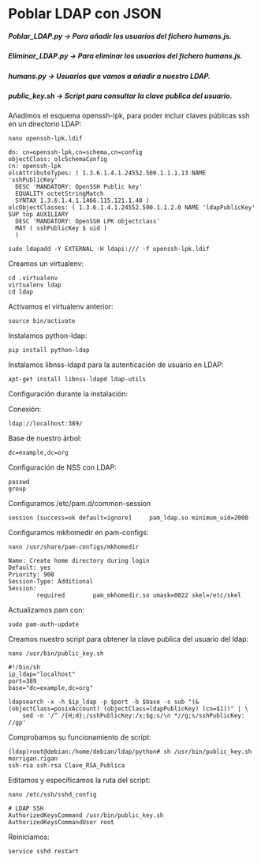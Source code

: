 # Poblar LDAP con JSON

##### Poblar_LDAP.py -> Para añadir los usuarios del fichero humans.js.
##### Eliminar_LDAP.py -> Para eliminar los usuarios del fichero humans.js.
##### humans.py -> Usuarios que vamos a añadir a nuestro LDAP.
##### public_key.sh -> Script para consultar la clave publica del usuario.

Añadimos el esquema openssh-lpk, para poder incluir claves públicas ssh en un directorio LDAP:
```
nano openssh-lpk.ldif
```

```
dn: cn=openssh-lpk,cn=schema,cn=config
objectClass: olcSchemaConfig
cn: openssh-lpk
olcAttributeTypes: ( 1.3.6.1.4.1.24552.500.1.1.1.13 NAME 'sshPublicKey'
  DESC 'MANDATORY: OpenSSH Public key'
  EQUALITY octetStringMatch
  SYNTAX 1.3.6.1.4.1.1466.115.121.1.40 )
olcObjectClasses: ( 1.3.6.1.4.1.24552.500.1.1.2.0 NAME 'ldapPublicKey' SUP top AUXILIARY
  DESC 'MANDATORY: OpenSSH LPK objectclass'
  MAY ( sshPublicKey $ uid )
  )
```

```
sudo ldapadd -Y EXTERNAL -H ldapi:/// -f openssh-lpk.ldif
```

Creamos un virtualenv:
```
cd .virtualenv
virtualenv ldap
cd ldap
```

Activamos el virtualenv anterior:
```
source bin/activate
```

Instalamos python-ldap:
```
pip install python-ldap
```

Instalamos libnss-ldapd para la autenticación de usuario en LDAP:
```
apt-get install libnss-ldapd ldap-utils
```

Configuración durante la instalación:

Conexión:
```
ldap://localhost:389/
```

Base de nuestro árbol:
```
dc=example,dc=org
```
Configuración de NSS con LDAP:
```
passwd
group
```

Configuramos /etc/pam.d/common-session
```
session [success=ok default=ignore]     pam_ldap.so minimum_uid=2000
```

Configuramos mkhomedir en pam-configs:
```
nano /usr/share/pam-configs/mkhomedir
```

```
Name: Create home directory during login
Default: yes
Priority: 900
Session-Type: Additional
Session:
        required        pam_mkhomedir.so umask=0022 skel=/etc/skel
```

Actualizamos pam con:
```
sudo pam-auth-update
```

Creamos nuestro script para obtener la clave publica del usuario del ldap:
```
nano /usr/bin/public_key.sh
```

```
#!/bin/sh
ip_ldap="localhost"
port=389
base="dc=example,dc=org"

ldapsearch -x -h $ip_ldap -p $port -b $base -s sub "(&(objectClass=posixAccount) (objectClass=ldapPublicKey) (cn=$1))" | \
	sed -n '/^ /{H;d};/sshPublicKey:/x;$g;s/\n *//g;s/sshPublicKey: //gp'
```

Comprobamos su funcionamiento de script:
```
(ldap)root@debian:/home/debian/ldap/python# sh /usr/bin/public_key.sh morrigan.rigan
ssh-rsa ssh-rsa Clave_RSA_Publica
```

Editamos y especificamos la ruta del script:
```
nano /etc/ssh/sshd_config
```

```
# LDAP SSH
AuthorizedKeysCommand /usr/bin/public_key.sh
AuthorizedKeysCommandUser root
```

Reiniciamos:
```
service sshd restart
```